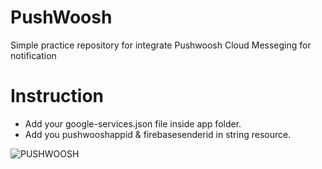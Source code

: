 # PushWoosh
Simple practice repository for integrate Pushwoosh Cloud Messeging for notification

# Instruction
- Add your google-services.json file inside app folder.
- Add you pushwooshappid & firebasesenderid in string resource.

![PUSHWOOSH](https://user-images.githubusercontent.com/22006238/90492601-2f4feb00-e163-11ea-8665-16cc83769626.png)





